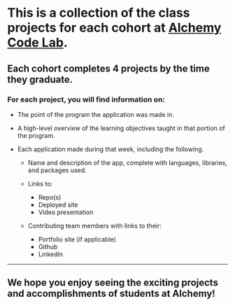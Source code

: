 # This is a collection of the class projects for each cohort at [Alchemy Code Lab](https://www.alchemycodelab.com/).
## Each cohort completes 4 projects by the time they graduate.

### For each project, you will find information on:

- The point of the program the application was made in.

- A high-level overview of the learning objectives taught in that portion of the program. 

- Each application made during that week, including the following. 

  - Name and description of the app, complete with languages, libraries, and packages used.

  - Links to:
    - Repo(s)
    - Deployed site
    - Video presentation

  - Contributing team members with links to their:
    - Portfolio site (if applicable)
    - Github
    - LinkedIn
___
## We hope you enjoy seeing the exciting projects and accomplishments of students at Alchemy!
